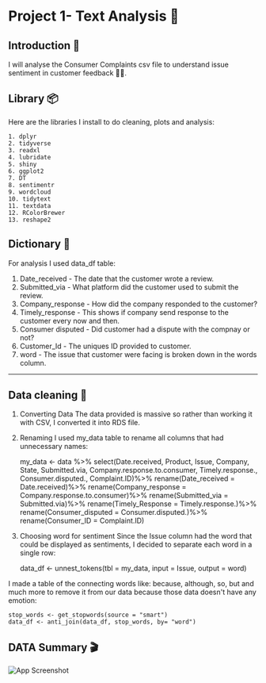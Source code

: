 
# Project 1- Text Analysis 📕




## Introduction 🪩
I will analyse the Consumer Complaints csv file to understand issue sentiment in customer feedback 🙋‍♀️. 

## Library 📦
Here are the libraries I install to do cleaning, plots and analysis:

    1. dplyr
    2. tidyverse
    3. readxl
    4. lubridate
    5. shiny
    6. ggplot2
    7. DT
    8. sentimentr
    9. wordcloud
    10. tidytext
    11. textdata
    12. RColorBrewer
    13. reshape2
## Dictionary 📖
For analysis I used data_df table:

1. Date_received - The date that the customer wrote a review.
2. Submitted_via - What platform did the customer used to submit the review.
3. Company_response - How did the company responded to the customer?
4. Timely_response - This shows if company send response to the customer every now and then.
5. Consumer disputed - Did customer had a dispute with the compnay or not?
6. Customer_Id - The uniques ID provided to customer.
7. word - The issue that customer were facing is broken down in the words column.
------

## Data cleaning 🫧
1. Converting Data
The data provided is massive so rather than working it with  CSV, I converted it into RDS file.

2. Renaming
I used my_data table to rename all columns that had unnecessary names:

    my_data <- data %>%
    select(Date.received, Product, Issue, Company, State, Submitted.via, Company.response.to.consumer, Timely.response., Consumer.disputed., Complaint.ID)%>% 
    rename(Date_received = Date.received)%>% 
    rename(Company_response = Company.response.to.consumer)%>%
    rename(Submitted_via = Submitted.via)%>% 
    rename(Timely_Response = Timely.response.)%>% 
    rename(Consumer_disputed = Consumer.disputed.)%>% 
    rename(Consumer_ID = Complaint.ID)

3. Choosing word for sentiment
Since the Issue column had the word that could be displayed as sentiments, I decided to separate each word in a single row:

    data_df <- unnest_tokens(tbl = my_data, input = Issue, output = word)

I made a table of the connecting words like: because, although, so, but and much more to remove it from our data because those data doesn't have any emotion:

    stop_words <- get_stopwords(source = "smart")
    data_df <- anti_join(data_df, stop_words, by= "word")





## DATA Summary 🎬

![App Screenshot](https://raw.githubusercontent.com/stutishrestha21/Text-Analysis/main/Summary.png?token=GHSAT0AAAAAAB7VMISXKLW5SPL3OLDABTK6ZAGQMOQ)  




